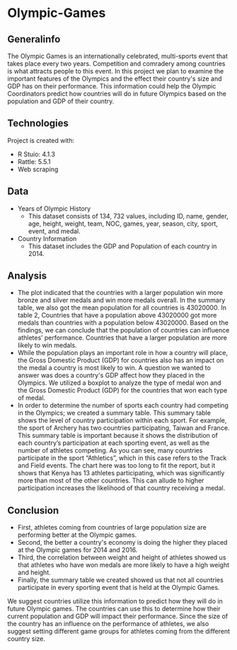 # Olympic-Games

## Generalinfo
The Olympic Games is an internationally celebrated, multi-sports event that takes place every two years. Competition and comradery among countries is what attracts people to this event. In this project we plan to examine the important features of the Olympics and the effect their country's size and GDP has on their performance. This information could help the Olympic Coordinators predict how countries will do in future Olympics based on the population and GDP of their country.
	
## Technologies
Project is created with:
* R Stuio: 4.1.3
* Rattle: 5.5.1
* Web scraping 

## Data 
* Years of Olympic History 
	* This dataset consists of 134, 732 values, including ID, name, gender, age, height, weight, team, NOC, games, year, season, city, sport, event, and medal. 
* Country Information 
	* This dataset includes the GDP and Population of each country in 2014. 

## Analysis 
* The plot indicated that the countries with a larger population win more bronze and silver medals and win more medals overall. In the summary table, we also got the mean population for all countries is 43020000. In table 2, Countries that have a population above 43020000 got more medals than countries with a population below 43020000. Based on the findings, we can conclude that the population of countries can influence athletes’ performance. Countries that have a larger population are more likely to win medals.	
* While the population plays an important role in how a country will place, the Gross Domestic Product (GDP) for countries also has an impact on the medal a country is most likely to win. A question we wanted to answer was does a country's GDP affect how they placed in the Olympics. We utilized a boxplot to analyze the type of medal won and the Gross Domestic Product (GDP) for the countries that won each type of medal.
* In order to determine the number of sports each country had competing in the Olympics; we created a summary table. This summary table shows the level of country participation within each sport. For example, the sport of Archery has two countries participating, Taiwan and France. This summary table is important because it shows the distribution of each country’s participation at each sporting event, as well as the number of athletes competing. As you can see, many countries participate in the sport “Athletics”, which in this case refers to the Track and Field events. The chart here was too long to fit the report, but it shows that Kenya has 13 athletes participating, which was significantly more than most of the other countries. This can allude to higher participation increases the likelihood of that country receiving a medal.

  
## Conclusion  
* First, athletes coming from countries of large population size are performing better at the Olympic games.
* Second, the better a country's economy is doing the higher they placed at the Olympic games for 2014 and 2016. 
* Third, the correlation between weight and height of athletes showed us that athletes who have won medals are more likely to have a high weight and height. 
* Finally, the summary table we created showed us that not all countries participate in every sporting event that is held at the Olympic Games. 

We suggest countries utilize this information to predict how they will do in future Olympic games. The countries can use this to determine how their current population and GDP will impact their performance. Since the size of the country has an influence on the performance of athletes, we also suggest setting different game groups for athletes coming from the different country size.
